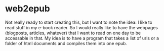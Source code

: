 # web2epub

Not really ready to start creating this, but I want to note the idea:
I like to read stuff in my e-book reader. So I would really like to have the webpages (blogposts, articles, whatever) that I want to read on one day to be accessable in that.
My idea is to have a program that takes a list of urls or a folder of html documents and compiles them into one epub.
